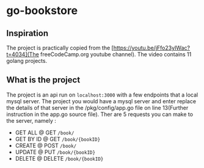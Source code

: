 # go-bookstore

## Inspiration
The project is practically copied from the [https://youtu.be/jFfo23yIWac?t=4034](The freeCodeCamp.org youtube channel). The video contains 11 golang projects.

## What is the project
The project is an api run on ```localhost:3000``` with a few endpoints that a local mysql server. The project you would have a mysql server and enter replace the details of that server in the /pkg/config/app.go file on line 13(Further instruction in the app.go source file). Ther are 5 requests you can make to the server, namely :
* GET ALL @ GET ```/book/``` 
* GET BY ID @ GET ```/book/{bookID}```
* CREATE @ POST ```/book/```
* UPDATE @ PUT ```/book/{bookID}```
* DELETE @ DELETE ```/book/{bookID}```
